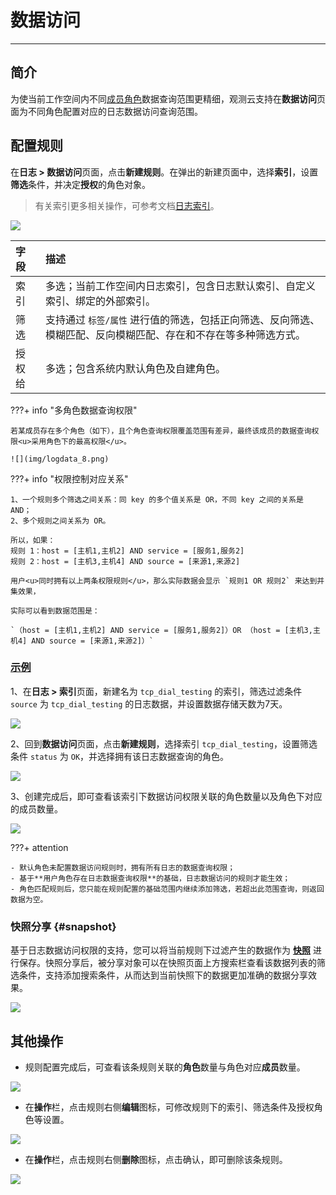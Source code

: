 # 数据访问
---

## 简介

为使当前工作空间内不同[成员角色](../management/role-list.md)数据查询范围更精细，观测云支持在**数据访问**页面为不同角色配置对应的日志数据访问查询范围。      


## 配置规则    

在**日志 > 数据访问**页面，点击**新建规则**。在弹出的新建页面中，选择**索引**，设置**筛选**条件，并决定**授权**的角色对象。

> 有关索引更多相关操作，可参考文档[日志索引](../logs/multi-index.md)。   

![](img/logdata_7.png)

| 字段      | 描述                          |
| :---------- | :----------------------------------- |
| 索引       | 多选；当前工作空间内日志索引，包含日志默认索引、自定义索引、绑定的外部索引。  |
| 筛选      | 支持通过 `标签/属性` 进行值的筛选，包括正向筛选、反向筛选、模糊匹配、反向模糊匹配、存在和不存在等多种筛选方式。 |
| 授权给    | 多选；包含系统内默认角色及自建角色。  |
    
???+ info "多角色数据查询权限"

    若某成员存在多个角色（如下），且个角色查询权限覆盖范围有差异，最终该成员的数据查询权限<u>采用角色下的最高权限</u>。

    ![](img/logdata_8.png)
    

???+ info "权限控制对应关系"

    1、一个规则多个筛选之间关系：同 key 的多个值关系是 OR，不同 key 之间的关系是 AND；  
    2、多个规则之间关系为 OR。  
    
    所以，如果：  
    规则 1：host = [主机1,主机2] AND service = [服务1,服务2]   
    规则 2：host = [主机3,主机4] AND source = [来源1,来源2]  

    用户<u>同时拥有以上两条权限规则</u>，那么实际数据会显示 `规则1 OR 规则2` 来达到并集效果，

    实际可以看到数据范围是：  
    
    `（host = [主机1,主机2] AND service = [服务1,服务2]）OR （host = [主机3,主机4] AND source = [来源1,来源2]）`

### <u>示例</u>

1、在**日志 > 索引**页面，新建名为 `tcp_dial_testing` 的索引，筛选过滤条件 `source` 为 `tcp_dial_testing` 的日志数据，并设置数据存储天数为7天。     

![](img/logdata_5.png)

2、回到**数据访问**页面，点击**新建规则**，选择索引 `tcp_dial_testing`，设置筛选条件 `status` 为 `OK`，并选择拥有该日志数据查询的角色。

![](img/logdata_4.png)

3、创建完成后，即可查看该索引下数据访问权限关联的角色数量以及角色下对应的成员数量。

![](img/logdata_6.png)


???+ attention  

    - 默认角色未配置数据访问规则时，拥有所有日志的数据查询权限；
    - 基于**用户角色存在日志数据查询权限**的基础，日志数据访问的规则才能生效；
    - 角色匹配规则后，您只能在规则配置的基础范围内继续添加筛选，若超出此范围查询，则返回数据为空。


### 快照分享 {#snapshot}      

基于日志数据访问权限的支持，您可以将当前规则下过滤产生的数据作为 **[快照](../getting-started/function-details/snapshot.md)** 进行保存。快照分享后，被分享对象可以在快照页面上方搜索栏查看该数据列表的筛选条件，支持添加搜索条件，从而达到当前快照下的数据更加准确的数据分享效果。  

![](img/logdatasnapshot.png)


## 其他操作

- 规则配置完成后，可查看该条规则关联的**角色**数量与角色对应**成员**数量。
  
![](img/logdata_2.png)

- 在**操作**栏，点击规则右侧**编辑**图标，可修改规则下的索引、筛选条件及授权角色等设置。

![](img/logdata_1.png)

- 在**操作**栏，点击规则右侧**删除**图标，点击确认，即可删除该条规则。
  
![](img/logdata_3.png)

